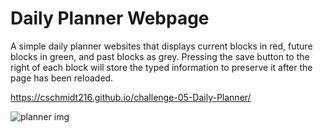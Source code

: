 # Daily Planner Webpage
A simple daily planner websites that displays current blocks in red, future blocks in green, and past blocks as grey.  Pressing the save button to the right of each block will store the typed information to preserve it after the page has been reloaded.

https://cschmidt216.github.io/challenge-05-Daily-Planner/

![planner img](https://user-images.githubusercontent.com/51300208/228032060-35d04977-6e1e-42d3-ba2f-206797c6a8dc.png)
